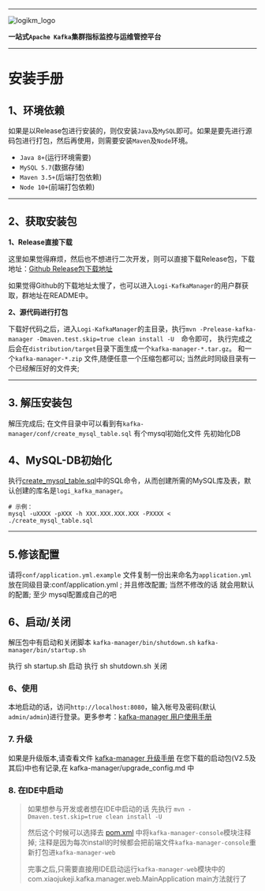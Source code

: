
---

![logikm_logo](https://user-images.githubusercontent.com/71620349/125024570-9e07a100-e0b3-11eb-8ebc-22e73e056771.png)

**一站式`Apache Kafka`集群指标监控与运维管控平台**

--- 

# 安装手册

## 1、环境依赖

如果是以Release包进行安装的，则仅安装`Java`及`MySQL`即可。如果是要先进行源码包进行打包，然后再使用，则需要安装`Maven`及`Node`环境。

- `Java 8+`(运行环境需要)
- `MySQL 5.7`(数据存储)
- `Maven 3.5+`(后端打包依赖)
- `Node 10+`(前端打包依赖)

---

## 2、获取安装包

**1、Release直接下载**

这里如果觉得麻烦，然后也不想进行二次开发，则可以直接下载Release包，下载地址：[Github Release包下载地址](https://github.com/didi/Logi-KafkaManager/releases)

如果觉得Github的下载地址太慢了，也可以进入`Logi-KafkaManager`的用户群获取，群地址在README中。


**2、源代码进行打包**

下载好代码之后，进入`Logi-KafkaManager`的主目录，执行`mvn -Prelease-kafka-manager -Dmaven.test.skip=true clean install -U  `命令即可，
执行完成之后会在`distribution/target`目录下面生成一个`kafka-manager-*.tar.gz`。
和一个`kafka-manager-*.zip` 文件,随便任意一个压缩包都可以; 
当然此时同级目录有一个已经解压好的文件夹;



---

## 3. 解压安装包
解压完成后; 在文件目录中可以看到有`kafka-manager/conf/create_mysql_table.sql` 有个mysql初始化文件
先初始化DB

      
## 4、MySQL-DB初始化

执行[create_mysql_table.sql](../../distribution/conf/create_mysql_table.sql)中的SQL命令，从而创建所需的MySQL库及表，默认创建的库名是`logi_kafka_manager`。

```
# 示例：
mysql -uXXXX -pXXX -h XXX.XXX.XXX.XXX -PXXXX < ./create_mysql_table.sql
```

---

## 5.修该配置
请将`conf/application.yml.example` 文件复制一份出来命名为`application.yml` 放在同级目录:conf/application.yml ;
并且修改配置; 当然不修改的话 就会用默认的配置;
至少 mysql配置成自己的吧


## 6、启动/关闭
解压包中有启动和关闭脚本 
`kafka-manager/bin/shutdown.sh`
`kafka-manager/bin/startup.sh`

执行 sh startup.sh 启动
执行 sh shutdown.sh 关闭



### 6、使用

本地启动的话，访问`http://localhost:8080`，输入帐号及密码(默认`admin/admin`)进行登录。更多参考：[kafka-manager 用户使用手册](../user_guide/user_guide_cn.md)

### 7. 升级

如果是升级版本,请查看文件 [kafka-manager 升级手册](../../distribution/upgrade_config.md) 
 在您下载的启动包(V2.5及其后)中也有记录,在 kafka-manager/upgrade_config.md 中


### 8. 在IDE中启动
> 如果想参与开发或者想在IDE中启动的话
> 先执行  `mvn -Dmaven.test.skip=true clean install -U ` 
> 
> 然后这个时候可以选择去 [pom.xml](../../pom.xml) 中将`kafka-manager-console`模块注释掉;
> 注释是因为每次install的时候都会把前端文件`kafka-manager-console`重新打包进`kafka-manager-web`
> 
> 完事之后,只需要直接用IDE启动运行`kafka-manager-web`模块中的
> com.xiaojukeji.kafka.manager.web.MainApplication main方法就行了